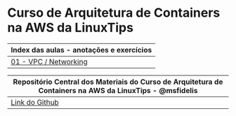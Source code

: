 # Curso de Arquitetura de Containers na AWS da LinuxTips

| Index das aulas - anotações e exercícios                                                                                                         |
|--------------------------------------------------------------------------------------------------------------------------------------------------|
| [01 - VPC / Networking](https://github.com/lauxavier/linuxtips-curso-containers-vpc?tab=readme-ov-file#aula-01---arquitetura-de-vpcs)            |



| Repositório Central dos Materiais do Curso de Arquitetura de Containers na AWS da LinuxTips - @msfidelis                 |
|-------------------------------------------------------------------------------------------------------------------------|
| [Link do Github](https://github.com/msfidelis/linuxtips-curso-containers-aws)                                           |

